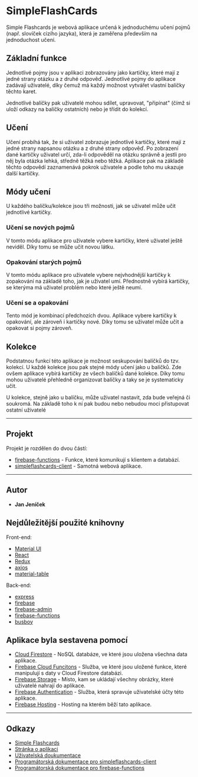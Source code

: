 # SimpleFlashCards

Simple Flashcards je webová aplikace určená k jednoduchému učení pojmů (např. slovíček cizího jazyka), která je zaměřena především na jednoduchost učení.

## Základní funkce

Jednotlivé pojmy jsou v aplikaci zobrazovány jako kartičky, které mají z jedné strany otázku a z druhé odpověď. Jednotlivé pojmy do aplikace zadávají uživatelé, díky čemuž má každý možnost vytvářet vlastní balíčky těchto karet.

Jednotlivé balíčky pak uživatelé mohou sdílet, upravovat, "připínat" (čímž si uloží odkazy na balíčky ostatních) nebo je třídit do kolekcí.

## Učení

Učení probíhá tak, že si uživatel zobrazuje jednotlivé kartičky, které mají z jedné strany napsanou otázku a z druhé strany odpověď. Po zobrazení dané kartičky uživatel určí, zda-li odpověděl na otázku správně a jestli pro něj byla otázka lehká, středně těžká nebo těžká. Aplikace pak na základě těchto odpovědí zaznamenává pokrok uživatele a podle toho mu ukazuje další kartičky.

## Módy učení

U každého balíčku/kolekce jsou tři možnosti, jak se uživatel může učit jednotlivé kartičky.

### Učení se nových pojmů

V tomto módu aplikace pro uživatele vybere kartičky, které uživatel ještě neviděl. Díky tomu se může učit novou látku.

### Opakování starých pojmů

V tomto módu aplikace pro uživatele vybere nejvhodnější kartičky k zopakování na základě toho, jak je uživatel umí. Přednostně vybírá kartičky, se kterýma má uživatel problém nebo které ještě neumí.

### Učení se a opakování

Tento mód je kombinací předchozích dvou. Aplikace vybere kartičky k opakování, ale zároveň i kartičky nové. Díky tomu se uživatel může učit a opakovat si pojmy zároveň.

## Kolekce

Podstatnou funkcí této aplikace je možnost seskupování balíčků do tzv. kolekcí. U každé kolekce jsou pak stejné módy učení jako u balíčků. Zde ovšem aplikace vybírá kartičky ze všech balíčků dané kolekce. Díky tomu mohou uživatelé přehledně organizovat balíčky a taky se je systematicky učit.

U kolekce, stejně jako u balíčku, může uživatel nastavit, zda bude veřejná či soukromá. Na základě toho k ní pak budou nebo nebudou moci přistupovat ostatní uživatelé

---

## Projekt

Projekt je rozdělen do dvou částí:

- [firebase-functions](https://github.com/Morcinus/SimpleFlashCards/tree/master/firebase-functions) - Funkce, které komunikují s klientem a databází.
- [simpleflashcards-client](https://github.com/Morcinus/SimpleFlashCards/tree/master/simpleflashcards-client) - Samotná webová aplikace.

---

## Autor

- **Jan Jeníček**

## Nejdůležitější použité knihovny

Front-end:

- [Material UI](https://material-ui.com/)
- [React](https://reactjs.org/)
- [Redux](https://redux.js.org/)
- [axios](https://www.npmjs.com/package/axios)
- [material-table](https://github.com/mbrn/material-table)

Back-end:

- [express](https://expressjs.com/)
- [firebase](https://www.npmjs.com/package/firebase)
- [firebase-admin](https://www.npmjs.com/package/firebase-admin)
- [firebase-functions](https://www.npmjs.com/package/firebase-functions)
- [busboy](https://www.npmjs.com/package/busboy)

## Aplikace byla sestavena pomocí

- [Cloud Firestore](https://cloud.google.com/firestore) - NoSQL databáze, ve které jsou uložena všechna data aplikace.
- [Firebase Cloud Funcitons](https://firebase.google.com/docs/functions) - Služba, ve které jsou uložené funkce, které manipulují s daty v Cloud Firestore databázi.
- [Firebase Storage](https://firebase.google.com/docs/storage) - Místo, kam se ukládají všechny obrázky, které uživatelé nahrají do aplikace.
- [Firebase Authentication](https://firebase.google.com/docs/auth) - Služba, která spravuje uživatelské účty této aplikace.
- [Firebase Hosting](https://firebase.google.com/docs/hosting) - Hosting na kterém běží tato aplikace.

---

## Odkazy

- [Simple Flashcards](https://simpleflashcards-4aea0.firebaseapp.com)
- [Stránka o aplikaci](https://morcinus.github.io/SimpleFlashCards/)
- [Uživatelská doukumentace](https://morcinus.github.io/SimpleFlashCards/)
- [Programátorská dokumentace pro simpleflashcards-client](https://morcinus.github.io/simpleflashcards-client-docs/)
- [Programátorská dokumentace pro firebase-functions](https://morcinus.github.io/simpleflashcards-fb-functions-docs/)
